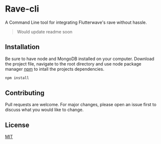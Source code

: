 # Rave-cli
A Command Line tool for integrating Flutterwave's rave without hassle. 

> Would update readme soon

## Installation

Be sure to have node and MongoDB installed on your computer. Download the project file, navigate to the root directory and use node package manager [npm](https://www.npmjs.com/) to intall the projects dependencies. 

```bash
npm install
```

## Contributing
Pull requests are welcome. For major changes, please open an issue first to discuss what you would like to change.

## License
[MIT](https://choosealicense.com/licenses/mit/)

